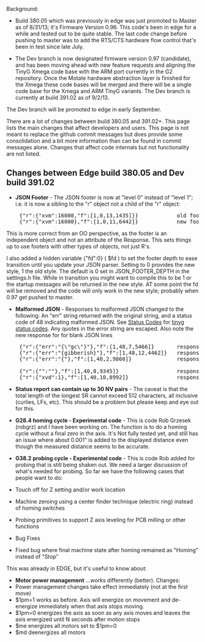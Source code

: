Background:

* Build 380.05 which was previously in edge was just promoted to Master as of 8/31/13; it's Firmware Version 0.96. This code's been in edge for a while and tested out to be quite stable. The last code change before pushing to master was to add the RTS/CTS hardware flow control that's been in test since late July.

* The Dev branch is now designated firmware version 0.97 (candidate), and has been moving ahead with new feature requests and aligning the TinyG Xmega code base with the ARM port currently in the G2 repository. Once the Motate hardware abstraction layer is finished for the Xmega these code bases will be merged and there will be a single code base for the Xmega and ARM TinyG variants. The Dev branch is currently at build 391.02 as of 9/2/13.

The Dev branch will be promoted to edge in early September.

There are a lot of changes between build 380.05 and 391.02+. This page lists the main changes 
that affect developers and users. This page is not meant to replace the github commit messages but does provide some consolidation and a bit more information than can be found in commit messages alone. Changes that affect code internals but not functionality are not listed.

## Changes between Edge build 380.05 and Dev build 391.02

* **JSON Footer** - The JSON footer is now at "level 0" instead of "level 1"; i.e. it is now a sibling to the "r" object not a child of the "r" object:
<pre>
    {"r":{"xvm":16000,"f":[1,0,13,1435]}}            old footer format
    {"r":{"xvm":16000},"f":[1,0,11,6442]}            new footer format
</pre>
This is more correct from an OO perspective, as the footer is an independent object and not an attribute of the Response. This sets things up to use footers with other types of objects, not just R's.

I also added a hidden variable {"fd":0} ( $fd ) to set the footer depth to ease transition until you update your JSON parser. Setting to 0 provides the new style, 1 the old style. The default is 0 set in JSON_FOOTER_DEPTH in the settings.h file. While in transition you might want to compile this to be 1 or the startup messages will be returned in the new style. AT some point the fd will be removed and the code will only work in the new style; probably when 0.97 get pushed to master.

* **Malformed JSON** - Responses to malformed JSON changed to the following: An "err" string returned with the original string, and a status code of 48 indicating malformed JSON. See [Status Codes](https://github.com/synthetos/TinyG/wiki/TinyG-Status-Codes) for [tinyg status codes](https://github.com/synthetos/TinyG/wiki/TinyG-Status-Codes). Any quotes in the error string are escaped. Also note the new response for for blank JSON lines
<pre>
    {"r":{"err":"{\"gc\"}"},"f":[1,48,7,5466]}       response to {"gc"}
    {"r":{"err":"{gibberish}"},"f":[1,48,12,4462]}   response to {gibberish}
    {"r":{"err":"{"},"f":[1,48,2,9860]}              response to a lone {

    {"r":{"":""},"f":[1,40,8,9345]}                  response to {"":""}: valid JSON but null command
    {"r":{"xvd":1},"f":[1,40,10,8992]}               response to {"xvd":1} valid JSON but unrecognized command (Status code 40)
</pre>

* **Status report can contain up to 30 NV pairs**  - The caveat is that the total length of the longest SR cannot exceed 512 characters, all inclusive (curlies, LFs, etc). This should be a problem but please keep and eye out for this.

* **G28.4 homing cycle - Experimental code**  - This is code Rob Grzesek (robgrz) and I have been working on. The function is to do a homing cycle without a final zero in the axis. It's Not fully tested yet, and still has an issue where about 0.001" is added to the displayed distance even though the measured distance seems to be accurate. 

* **G38.2 probing cycle - Experimental code**  - This is code Rob added for probing that is still being shaken out. We need a larger discussion of what's needed for probing. So far we have the following cases that people want to do:
 * Touch off for Z setting and/or work location
 * Machine zeroing using a center finder technique (electric ring) instead of homing switches
 * Probing primitives to support Z axis leveling for PCB milling or other functions

* Bug Fixes
 * Fixed bug where final machine state after homing remained as "Homing" instead of "Stop"

This was already in EDGE, but it's useful to know about:

* **Motor power management** ...works differently (better). Changes:
 * Power management changes take effect immediately (not at the first move)
 * $1pm=1 works as before. Axis will energize on movement and de-energize immediately when that axis stops moving.
 * $1pm=0 energizes the axis as soon as any axis moves and leaves the axis energized until N seconds after motion stops
 * $me energizes all motors set to $1pm=0
 * $md deenergizes all motors